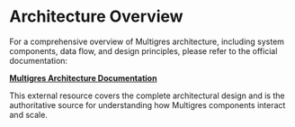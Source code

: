 # Architecture Overview

For a comprehensive overview of Multigres architecture, including system components, data flow, and design principles, please refer to the official documentation:

**[Multigres Architecture Documentation](https://multigres.com/docs/architecture)**

This external resource covers the complete architectural design and is the authoritative source for understanding how Multigres components interact and scale.
